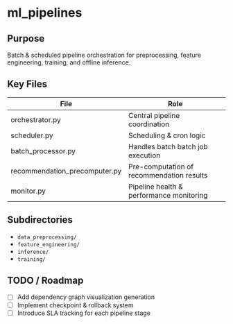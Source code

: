 # ml_pipelines

## Purpose
Batch & scheduled pipeline orchestration for preprocessing, feature engineering, training, and offline inference.

## Key Files
| File | Role |
|------|------|
| orchestrator.py | Central pipeline coordination |
| scheduler.py | Scheduling & cron logic |
| batch_processor.py | Handles batch batch job execution |
| recommendation_precomputer.py | Pre-computation of recommendation results |
| monitor.py | Pipeline health & performance monitoring |

## Subdirectories
- `data_preprocessing/`
- `feature_engineering/`
- `inference/`
- `training/`

## TODO / Roadmap
- [ ] Add dependency graph visualization generation
- [ ] Implement checkpoint & rollback system
- [ ] Introduce SLA tracking for each pipeline stage
